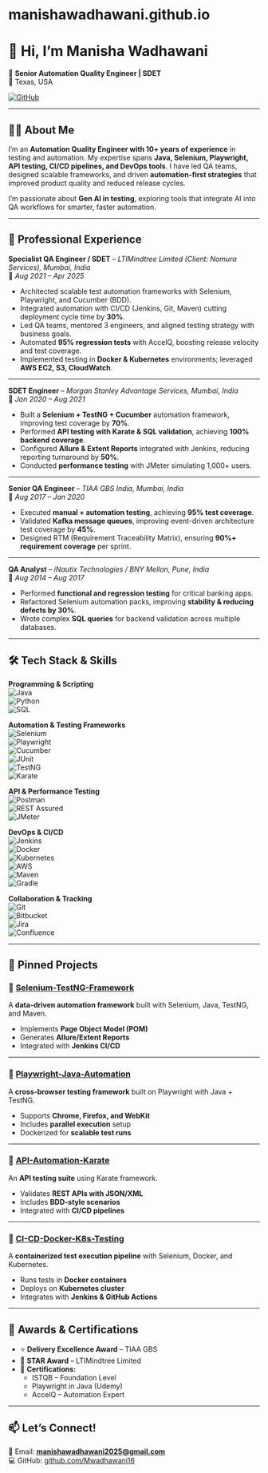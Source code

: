 # manishawadhawani.github.io

# 👋 Hi, I’m Manisha Wadhawani  

🚀 **Senior Automation Quality Engineer | SDET**  
📍 Texas, USA  

[![GitHub](https://img.shields.io/badge/GitHub-Portfolio-black)](https://github.com/Mwadhawani16)  

---

## 👩‍💻 About Me  
I’m an **Automation Quality Engineer with 10+ years of experience** in testing and automation. My expertise spans **Java, Selenium, Playwright, API testing, CI/CD pipelines, and DevOps tools**. I have led QA teams, designed scalable frameworks, and driven **automation-first strategies** that improved product quality and reduced release cycles.  

I’m passionate about **Gen AI in testing**, exploring tools that integrate AI into QA workflows for smarter, faster automation.  

---
## 💼 Professional Experience  

**Specialist QA Engineer / SDET** – *LTIMindtree Limited (Client: Nomura Services), Mumbai, India*  
📅 *Aug 2021 – Apr 2025*  
- Architected scalable test automation frameworks with Selenium, Playwright, and Cucumber (BDD).  
- Integrated automation with CI/CD (Jenkins, Git, Maven) cutting deployment cycle time by **30%**.  
- Led QA teams, mentored 3 engineers, and aligned testing strategy with business goals.  
- Automated **95% regression tests** with AccelQ, boosting release velocity and test coverage.  
- Implemented testing in **Docker & Kubernetes** environments; leveraged **AWS EC2, S3, CloudWatch**.  

---

**SDET Engineer** – *Morgan Stanley Advantage Services, Mumbai, India*  
📅 *Jan 2020 – Aug 2021*  
- Built a **Selenium + TestNG + Cucumber** automation framework, improving test coverage by **70%**.  
- Performed **API testing with Karate & SQL validation**, achieving **100% backend coverage**.  
- Configured **Allure & Extent Reports** integrated with Jenkins, reducing reporting turnaround by **50%**.  
- Conducted **performance testing** with JMeter simulating 1,000+ users.  

---

**Senior QA Engineer** – *TIAA GBS India, Mumbai, India*  
📅 *Aug 2017 – Jan 2020*  
- Executed **manual + automation testing**, achieving **95% test coverage**.  
- Validated **Kafka message queues**, improving event-driven architecture test coverage by **45%**.  
- Designed RTM (Requirement Traceability Matrix), ensuring **90%+ requirement coverage** per sprint.  

---

**QA Analyst** – *iNautix Technologies / BNY Mellon, Pune, India*  
📅 *Aug 2014 – Aug 2017*  
- Performed **functional and regression testing** for critical banking apps.  
- Refactored Selenium automation packs, improving **stability & reducing defects by 30%**.  
- Wrote complex **SQL queries** for backend validation across multiple databases.  

---


## 🛠️ Tech Stack & Skills  

**Programming & Scripting**  
![Java](https://img.shields.io/badge/Java-%23ED8B00.svg?style=flat&logo=java&logoColor=white)  
![Python](https://img.shields.io/badge/Python-3670A0?style=flat&logo=python&logoColor=ffdd54)  
![SQL](https://img.shields.io/badge/SQL-%23025E8C.svg?style=flat&logo=database&logoColor=white)  

**Automation & Testing Frameworks**  
![Selenium](https://img.shields.io/badge/Selenium-%43B02A.svg?style=flat&logo=selenium&logoColor=white)  
![Playwright](https://img.shields.io/badge/Playwright-2EAD33.svg?style=flat&logo=playwright&logoColor=white)  
![Cucumber](https://img.shields.io/badge/Cucumber-23D96C.svg?style=flat&logo=cucumber&logoColor=white)  
![JUnit](https://img.shields.io/badge/JUnit-25A162.svg?style=flat&logo=junit5&logoColor=white)  
![TestNG](https://img.shields.io/badge/TestNG-%23E44D27.svg?style=flat&logo=testng&logoColor=white)  
![Karate](https://img.shields.io/badge/Karate-4285F4.svg?style=flat&logo=karate&logoColor=white)  

**API & Performance Testing**  
![Postman](https://img.shields.io/badge/Postman-FF6C37?style=flat&logo=postman&logoColor=white)  
![REST Assured](https://img.shields.io/badge/REST%20Assured-009688?style=flat&logo=rest&logoColor=white)  
![JMeter](https://img.shields.io/badge/JMeter-D22128?style=flat&logo=apachejmeter&logoColor=white)  

**DevOps & CI/CD**  
![Jenkins](https://img.shields.io/badge/Jenkins-D24939.svg?style=flat&logo=jenkins&logoColor=white)  
![Docker](https://img.shields.io/badge/Docker-2496ED.svg?style=flat&logo=docker&logoColor=white)  
![Kubernetes](https://img.shields.io/badge/Kubernetes-326CE5.svg?style=flat&logo=kubernetes&logoColor=white)  
![AWS](https://img.shields.io/badge/AWS-%23FF9900.svg?style=flat&logo=amazon-aws&logoColor=white)  
![Maven](https://img.shields.io/badge/Maven-C71A36.svg?style=flat&logo=apache-maven&logoColor=white)  
![Gradle](https://img.shields.io/badge/Gradle-02303A.svg?style=flat&logo=gradle&logoColor=white)  

**Collaboration & Tracking**  
![Git](https://img.shields.io/badge/Git-F05032.svg?style=flat&logo=git&logoColor=white)  
![Bitbucket](https://img.shields.io/badge/Bitbucket-0052CC.svg?style=flat&logo=bitbucket&logoColor=white)  
![Jira](https://img.shields.io/badge/Jira-0052CC.svg?style=flat&logo=jira&logoColor=white)  
![Confluence](https://img.shields.io/badge/Confluence-172B4D.svg?style=flat&logo=confluence&logoColor=white)  

---

## 📌 Pinned Projects  

### 🔹 [Selenium-TestNG-Framework](#)  
A **data-driven automation framework** built with Selenium, Java, TestNG, and Maven.  
- Implements **Page Object Model (POM)**  
- Generates **Allure/Extent Reports**  
- Integrated with **Jenkins CI/CD**  

---

### 🔹 [Playwright-Java-Automation](#)  
A **cross-browser testing framework** built on Playwright with Java + TestNG.  
- Supports **Chrome, Firefox, and WebKit**  
- Includes **parallel execution** setup  
- Dockerized for **scalable test runs**  

---

### 🔹 [API-Automation-Karate](#)  
An **API testing suite** using Karate framework.  
- Validates **REST APIs with JSON/XML**  
- Includes **BDD-style scenarios**  
- Integrated with **CI/CD pipelines**  

---

### 🔹 [CI-CD-Docker-K8s-Testing](#)  
A **containerized test execution pipeline** with Selenium, Docker, and Kubernetes.  
- Runs tests in **Docker containers**  
- Deploys on **Kubernetes cluster**  
- Integrates with **Jenkins & GitHub Actions**  

---

## 🏅 Awards & Certifications  
- ⭐ **Delivery Excellence Award** – TIAA GBS  
- 🌟 **STAR Award** – LTIMindtree Limited  
- 📜 **Certifications:**  
  - ISTQB – Foundation Level  
  - Playwright in Java (Udemy)  
  - AccelQ – Automation Expert  

---

## 📫 Let’s Connect!  
💌 Email: **manishawadhawani2025@gmail.com**   
💻 GitHub: [github.com/Mwadhawani16](https://github.com/Mwadhawani16)  

